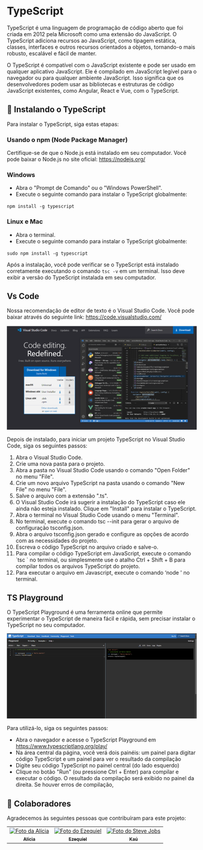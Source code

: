 # TypeScript

TypeScript é uma linguagem de programação de código aberto que foi criada em 2012 pela Microsoft como uma extensão do JavaScript. O TypeScript adiciona recursos ao JavaScript, como tipagem estática, classes, interfaces e outros recursos orientados a objetos, tornando-o mais robusto, escalável e fácil de manter.

O TypeScript é compatível com o JavaScript existente e pode ser usado em qualquer aplicativo JavaScript. Ele é compilado em JavaScript legível para o navegador ou para qualquer ambiente JavaScript. Isso significa que os desenvolvedores podem usar as bibliotecas e estruturas de código JavaScript existentes, como Angular, React e Vue, com o TypeScript.

## 🚀 Instalando o TypeScript

Para instalar o TypeScript, siga estas etapas:

### Usando o npm (Node Package Manager)

Certifique-se de que o Node.js está instalado em seu computador. Você pode baixar o Node.js no site oficial: https://nodejs.org/

### Windows

- Abra o "Prompt de Comando" ou o "Windows PowerShell".
- Execute o seguinte comando para instalar o TypeScript globalmente:

`npm install -g typescript`

### Linux e Mac

- Abra o terminal.
- Execute o seguinte comando para instalar o TypeScript globalmente:

`sudo npm install -g typescript`

Após a instalação, você pode verificar se o TypeScript está instalado corretamente executando o comando `tsc -v` em um terminal. Isso deve exibir a versão do TypeScript instalada em seu computador.

## Vs Code

Nossa recomendação de editor de texto é o Visual Studio Code. Você pode baixar através do seguinte link: https://code.visualstudio.com/

![vs code image](/screenshots/vs-code.png)

Depois de instalado, para iniciar um projeto TypeScript no Visual Studio Code, siga os seguintes passos:

<ol>
  <li>Abra o Visual Studio Code.</li>
  <li>Crie uma nova pasta para o projeto.</li>
  <li>Abra a pasta no Visual Studio Code usando o comando "Open Folder" no menu "File".</li>
  <li>Crie um novo arquivo TypeScript na pasta usando o comando "New File" no menu "File".</li>
  <li>Salve o arquivo com a extensão ".ts".</li>
  <li>O Visual Studio Code irá sugerir a instalação do TypeScript caso ele ainda não esteja instalado. Clique em "Install" para instalar o TypeScript.</li>
  <li>Abra o terminal no Visual Studio Code usando o menu "Terminal".</li>
  <li>No terminal, execute o comando tsc --init para gerar o arquivo de configuração tsconfig.json.</li>
  <li>Abra o arquivo tsconfig.json gerado e configure as opções de acordo com as necessidades do projeto.</li>
  <li>Escreva o código TypeScript no arquivo criado e salve-o.</li>
  <li>Para compilar o código TypeScript em JavaScript, execute o comando `tsc <nome-do-arquivo.ts>` no terminal, ou simplesmente use o atalho Ctrl + Shift + B para compilar todos os arquivos TypeScript do projeto.</li>
  <li>Para executar o arquivo em Javascript, execute o comando ‘node <nome-do-arquivo.js>' no terminal.</li>
</ol>

## TS Playground

O TypeScript Playground é uma ferramenta online que permite experimentar o TypeScript de maneira fácil e rápida, sem precisar instalar o TypeScript no seu computador.

![ts playground image](/screenshots/ts-playground.png)

Para utilizá-lo, siga os seguintes passos:

- Abra o navegador e acesse o TypeScript Playground em https://www.typescriptlang.org/play/ 
- Na área central da página, você verá dois painéis: um painel para digitar código TypeScript e um painel para ver o resultado da compilação
- Digite seu código TypeScript no painel central (do lado esquerdo)
- Clique no botão "Run" (ou pressione Ctrl + Enter) para compilar e executar o código.
  O resultado da compilação será exibido no painel da direita. Se houver erros de compilação, 

## 🤝 Colaboradores

Agradecemos às seguintes pessoas que contribuíram para este projeto:

<table>
  <tr>
    <td align="center">
      <a href="#">
        <img src="https://ih1.redbubble.net/image.2774385448.6034/st,small,507x507-pad,600x600,f8f8f8.jpg" width="100px;" alt="Foto da Alícia"/><br>
        <sub>
          <b>Alícia</b>
        </sub>
      </a>
    </td>
    <td align="center">
      <a href="#">
        <img src="https://e7.pngegg.com/pngimages/946/947/png-clipart-anime-meme-manga-leafa-lolicon-anime-manga-chibi.png" width="100px;" alt="Foto do Ezequiel"/><br>
        <sub>
          <b>Ezequiel</b>
        </sub>
      </a>
    </td>
    <td align="center">
      <a href="#">
        <img src="https://miro.medium.com/max/360/0*1SkS3mSorArvY9kS.jpg" width="100px;" alt="Foto do Steve Jobs"/><br>
        <sub>
          <b>Kaú</b>
        </sub>
      </a>
    </td>
  </tr>
</table>